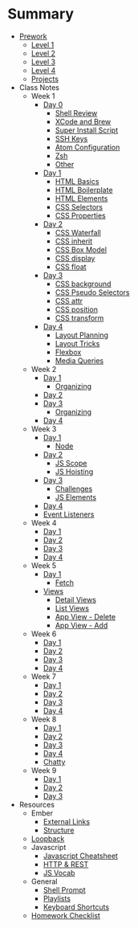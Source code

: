 # Summary

* [Prework](prework/index.md)
  - [Level 1](prework/level1.md)
  - [Level 2](prework/level2.md)
  - [Level 3](prework/level3.md)
  - [Level 4](prework/level4.md)
  - [Projects](prework/projects.md)
* Class Notes
  - Week 1
    + [Day 0](week-1/day-0/index.md)
      * [Shell Review](week-1/day-0/shell.md)
      * [XCode and Brew](week-1/day-0/xcode.md)
      * [Super Install Script](week-1/day-0/super-installer.md)
      * [SSH Keys](week-1/day-0/ssh.md)
      * [Atom Configuration](week-1/day-0/atom.md)
      * [Zsh](week-1/day-0/zsh.md)
      * [Other](week-1/day-0/other.md)
    + [Day 1](week-1/day-1/index.md)
      * [HTML Basics](week-1/day-1/html.md)
      * [HTML Boilerplate](week-1/day-1/boilerplate.md)
      * [HTML Elements](week-1/day-1/elements.md)
      * [CSS Selectors](week-1/day-1/selectors.md)
      * [CSS Properties](week-1/day-1/properties.md)
    + [Day 2](week-1/day-2/index.md)
      * [CSS Waterfall](week-1/day-2/css-waterfall.md)
      * [CSS inherit](week-1/day-2/inherit.md)
      * [CSS Box Model](week-1/day-2/box-model.md)
      * [CSS display](week-1/day-2/display.md)
      * [CSS float](week-1/day-2/float.md)
    + [Day 3](week-1/day-3/index.md)
      * [CSS background](week-1/day-3/backgrounds.md)
      * [CSS Pseudo Selectors](week-1/day-3/pseudo-selectors.md)
      * [CSS attr](week-1/day-3/attr.md)
      * [CSS position](week-1/day-3/position.md)
      * [CSS transform](week-1/day-3/transform.md)
    + [Day 4](week-1/day-4/index.md)
      * [Layout Planning](week-1/day-4/layout-planning.md)
      * [Layout Tricks](week-1/day-4/layout-tricks.md)
      * [Flexbox](week-1/day-4/flex-box.md)
      * [Media Queries](week-1/day-4/media-queries.md)
  - Week 2
    + [Day 1](week-2/day-1/index.md)
      * [Organizing](week-2/day-1/organizing.md)
    + [Day 2](week-2/day-2/index.md)
    + [Day 3](week-2/day-3/index.md)
      * [Organizing](week-2/day-3/bem.md)
    + [Day 4](week-2/day-4/index.md)
  - Week 3
    + [Day 1](week-3/day-1/index.md)
      * [Node](week-3/day-1/node.md)
    + [Day 2](week-3/day-2/index.md)
      * [JS Scope](week-3/day-1/scope.md)
      * [JS Hoisting](week-3/day-1/hoisting.md)
    + [Day 3](week-3/day-3/index.md)
      * [Challenges](week-3/day-3/query-selector.md)
      * [JS Elements](week-3/day-3/js-elements.md)
    + [Day 4](week-3/day-4/index.md)
    * [Event Listeners](week-3/day-4/eventlistener.md)
  - Week 4
    + [Day 1](week-4/day-1/index.md)
    + [Day 2](week-4/day-2/index.md)
    + [Day 3](week-4/day-3/index.md)
    + [Day 4](week-4/day-4/index.md)
  - Week 5
    + [Day 1](week-5/day-1/index.md)
      - [Fetch](week-5/day-1/fetch.md)
    + [Views](week-5/views/index.md)
      - [Detail Views](week-5/views/detail.md)
      - [List Views](week-5/views/list.md)
      - [App View - Delete](week-5/views/app-delete.md)
      - [App View - Add](week-5/views/app-add-item.md)
  - Week 6
    + [Day 1](week-6/day-1/index.md)
    + [Day 2](week-6/day-2/index.md)
    + [Day 3](week-6/day-3/index.md)
    + [Day 4](week-6/day-4/index.md)
  - Week 7
    + [Day 1](week-7/day-1/index.md)
    + [Day 2](week-7/day-2/index.md)
    + [Day 3](week-7/day-3/index.md)
    + [Day 4](week-7/day-4/index.md)
  - Week 8
    + [Day 1](week-8/day-1/index.md)
    + [Day 2](week-8/day-2/index.md)
    + [Day 3](week-8/day-3/index.md)
    + [Day 4](week-8/day-4/index.md)
    + [Chatty](week-8/chatty.md)
  - Week 9
    + [Day 1](week-9/day-1/index.md)
    + [Day 2](week-9/day-2/index.md)
    + [Day 3](week-9/day-3/index.md)
* Resources
  - Ember
    + [External Links](resources/ember/links.md)
    + [Structure](resources/ember/structure.md)
  - [Loopback](resources/loopback.md)
  - Javascript
    + [Javascript Cheatsheet](resources/javascript/cheatsheet.md)
    + [HTTP & REST](resources/javascript/http.md)
    + [JS Vocab](resources/javascript/vocab.md)
  - General
    + [Shell Prompt](resources/shell.md)
    + [Playlists](resources/playlists.md)
    + [Keyboard Shortcuts](resources/keyboard-shortcuts.md)
  - [Homework Checklist](resources/homework-process.md)
